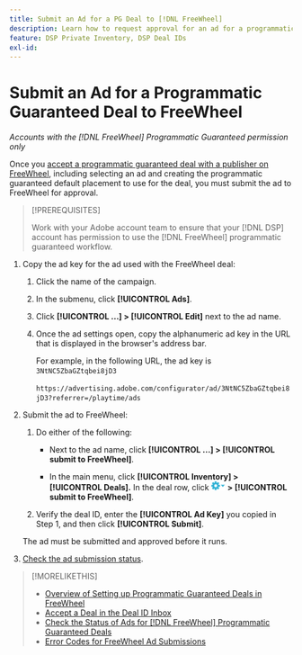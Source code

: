 ```yaml
---
title: Submit an Ad for a PG Deal to [!DNL FreeWheel]
description: Learn how to request approval for an ad for a programmatic guaranteed deal with a publisher on FreeWheel.
feature: DSP Private Inventory, DSP Deal IDs
exl-id: 
---
```

# Submit an Ad for a Programmatic Guaranteed Deal to FreeWheel 

*Accounts with the [!DNL FreeWheel] Programmatic Guaranteed permission only*

Once you [accept a programmatic guaranteed deal with a publisher on FreeWheel](#programmatic-guaranteed-set-up.md#pg-setup-deal-id-inbox), including selecting an ad and creating the programmatic guaranteed default placement to use for the deal, you must submit the ad to FreeWheel for approval.

>[!PREREQUISITES]
>
>Work with your Adobe account team to ensure that your [!DNL DSP] account has permission to use the [!DNL FreeWheel] programmatic guaranteed workflow.

1. Copy the ad key for the ad used with the FreeWheel deal:

   1. Click the name of the campaign.

   1. In the submenu, click **[!UICONTROL Ads]**.
   
   1. Click  **[!UICONTROL ...] > [!UICONTROL Edit]** next to the ad name.
   
   1. Once the ad settings open, copy the alphanumeric ad key in the URL that is displayed in the browser's address bar.

      For example, in the following URL, the ad key is `3NtNC5ZbaGZtqbei8jD3`
      
      `https://advertising.adobe.com/configurator/ad/3NtNC5ZbaGZtqbei8jD3?referrer=/playtime/ads`

1. Submit the ad to FreeWheel:

    1. Do either of the following:
    
         * Next to the ad name, click  **[!UICONTROL ...] > [!UICONTROL submit to FreeWheel]**.

         * In the main menu, click **[!UICONTROL Inventory] > [!UICONTROL Deals].** In the deal row, click ![Options menu](/help/dsp/assets/options-menu.png) **> [!UICONTROL submit to FreeWheel]**.

    1. Verify the deal ID, enter the **[!UICONTROL Ad Key]** you copied in Step 1, and then click **[!UICONTROL Submit]**.

    The ad must be submitted and approved before it runs.

1. [Check the ad submission status](freewheel-check-status.md).

>[!MORELIKETHIS]
>
>* [Overview of Setting up Programmatic Guaranteed Deals in FreeWheel](freewheel-overview.md)
>* [Accept a Deal in the Deal ID Inbox](deal-id-inbox-accept.md)
>* [Check the Status of Ads for [!DNL FreeWheel] Programmatic Guaranteed Deals](freewheel-check-status.md)
>* [Error Codes for FreeWheel Ad Submissions](freewheel-error-codes.md)
